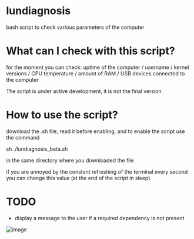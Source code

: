 # lundiagnosis

bash script to check various parameters of the computer

# What can I check with this script?

for the moment you can check: uptime of the computer / username / kernel versions / CPU temperature / amount of RAM / USB devices connected to the computer

The script is under active development, it is not the final version

# How to use the script?

download the .sh file, read it before enabling, and to enable the script use the command

sh ./lundiagnosis_beta.sh 

in the same directory where you downloaded the file

if you are annoyed by the constant refreshing of the terminal every second you can change this value (at the end of the script in sleep)

# TODO
* display a message to the user if a required dependency is not present
  
![image](https://github.com/user-attachments/assets/97e66980-97ad-41ca-b7ad-3326dc15fea9)
